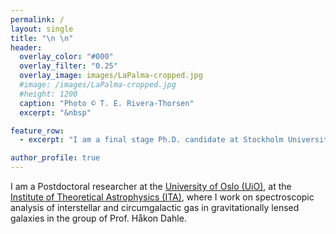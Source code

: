 ```yaml
---
permalink: / 
layout: single
title: "\n \n"
header:
  overlay_color: "#000"
  overlay_filter: "0.25"
  overlay_image: images/LaPalma-cropped.jpg
  #image: /images/LaPalma-cropped.jpg
  #height: 1200
  caption: "Photo © T. E. Rivera-Thorsen"
  excerpt: "&nbsp"

feature_row:
  - excerpt: "I am a final stage Ph.D. candidate at Stockholm University, dept. of Astronomy."

author_profile: true
---
```



<!--# About me-->

<!--![Me at the NOT](/images/MigVedNOT_crop.jpg){: .align-left}-->

I am a Postdoctoral researcher at the [University of Oslo
(UiO)](http://www.uio.no), at the [Institute of Theoretical Astrophysics (ITA)](http://www.astro.uio.no), where I work on spectroscopic analysis of interstellar and circumgalactic gas in gravitationally lensed galaxies in the group of Prof. Håkon Dahle. 
